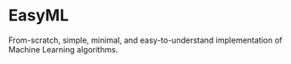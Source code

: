 # EasyML
From-scratch, simple, minimal, and easy-to-understand implementation of Machine Learning algorithms.